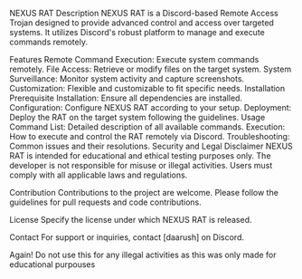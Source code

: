 NEXUS RAT
Description
NEXUS RAT is a Discord-based Remote Access Trojan designed to provide advanced control and access over targeted systems. It utilizes Discord's robust platform to manage and execute commands remotely.

Features
Remote Command Execution: Execute system commands remotely.
File Access: Retrieve or modify files on the target system.
System Surveillance: Monitor system activity and capture screenshots.
Customization: Flexible and customizable to fit specific needs.
Installation
Prerequisite Installation: Ensure all dependencies are installed.
Configuration: Configure NEXUS RAT according to your setup.
Deployment: Deploy the RAT on the target system following the guidelines.
Usage
Command List: Detailed description of all available commands.
Execution: How to execute and control the RAT remotely via Discord.
Troubleshooting: Common issues and their resolutions.
Security and Legal Disclaimer
NEXUS RAT is intended for educational and ethical testing purposes only. The developer is not responsible for misuse or illegal activities. Users must comply with all applicable laws and regulations.

Contribution
Contributions to the project are welcome. Please follow the guidelines for pull requests and code contributions.

License
Specify the license under which NEXUS RAT is released.

Contact
For support or inquiries, contact [daarush] on Discord.

Again! Do not use this for any illegal activities as this was only made for educational purpouses
